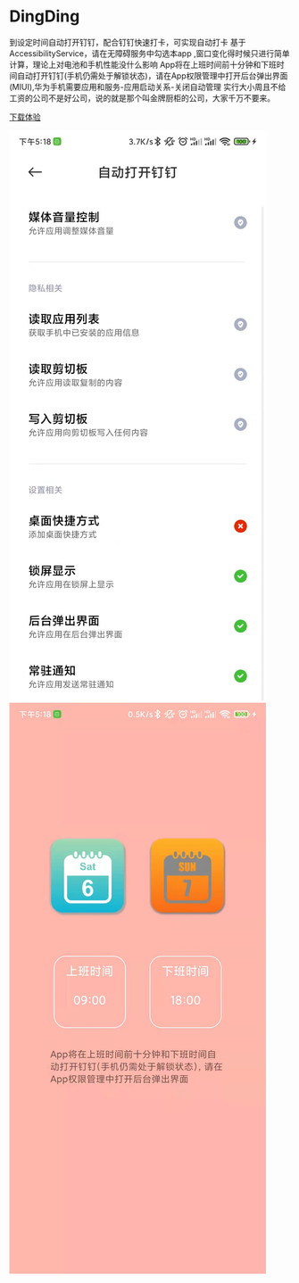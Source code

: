 # DingDing
到设定时间自动打开钉钉，配合钉钉快速打卡，可实现自动打卡
基于 AccessibilityService，请在无障碍服务中勾选本app ,窗口变化得时候只进行简单计算，理论上对电池和手机性能没什么影响
App将在上班时间前十分钟和下班时间自动打开钉钉(手机仍需处于解锁状态)，请在App权限管理中打开后台弹出界面(MIUI),华为手机需要应用和服务-应用启动关系-关闭自动管理
实行大小周且不给工资的公司不是好公司，说的就是那个叫金牌厨柜的公司，大家千万不要来。

[下载体验](https://raw.githubusercontent.com/zqq5054/DingDing/master/apk/app-debug.apk)

![image](screenshoot/24798885f85e55695fb8047a8c60c0c.jpg)
![image](screenshoot/b8b1fbe20b6835928607808b5b68ffe.jpg)


